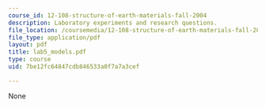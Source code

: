```yaml
---
course_id: 12-108-structure-of-earth-materials-fall-2004
description: Laboratory experiments and research questions.
file_location: /coursemedia/12-108-structure-of-earth-materials-fall-2004/7be12fc64847cdb846533a0f7a7a3cef_lab5_models.pdf
file_type: application/pdf
layout: pdf
title: lab5_models.pdf
type: course
uid: 7be12fc64847cdb846533a0f7a7a3cef

---
```

None